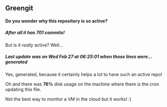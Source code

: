 ## Greengit

#### Do you wonder why this repository is so active?

##### After all it has 701 commits!

But is it *really* active? Well...

##### Last update was on Wed Feb 27 at 06:25:01 when those lines were... generated

Yes, generated, because it certainly helps a lot to have such an active repo!

Oh and there was **76%** disk usage on the machine
where there is the cron updating this file.

Not the best way to monitor a VM in the cloud but it works! :)
